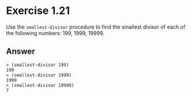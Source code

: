 # Exercise 1.21

Use the `smallest-divisor` procedure to find the smallest divisor of each of the
following numbers: 199, 1999, 19999.

## Answer

```racket
> (smallest-divisor 199)
199
> (smallest-divisor 1999)
1999
> (smallest-divisor 19999)
7
```
